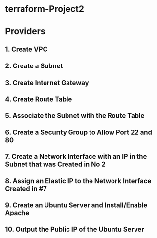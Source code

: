 # terraform-Project2

# Providers

## 1. Create VPC

## 2. Create a Subnet

## 3. Create Internet Gateway

## 4. Create Route Table

## 5. Associate the Subnet with the Route Table

## 6. Create a Security Group to Allow Port 22 and 80

## 7. Create a Network Interface with an IP in the Subnet that was Created in No 2

## 8. Assign an Elastic IP to the Network Interface Created in #7

## 9. Create an Ubuntu Server and Install/Enable Apache

## 10. Output the Public IP of the Ubuntu Server
